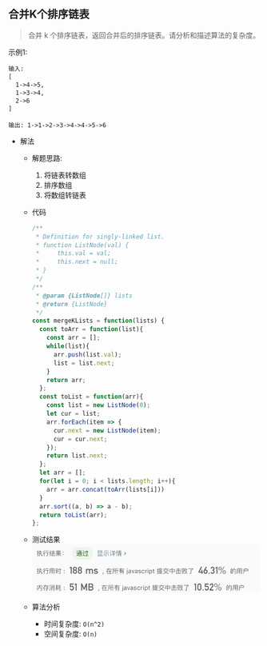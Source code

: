 ## 合并K个排序链表

> 合并 k 个排序链表，返回合并后的排序链表。请分析和描述算法的复杂度。

示例1:
```text
输入:
[
  1->4->5,
  1->3->4,
  2->6
]

输出: 1->1->2->3->4->4->5->6
```

- 解法
  - 解题思路:
    1. 将链表转数组
    2. 排序数组
    3. 将数组转链表
    
  - 代码
    ```javascript
    /**
     * Definition for singly-linked list.
     * function ListNode(val) {
     *     this.val = val;
     *     this.next = null;
     * }
     */
    /**
     * @param {ListNode[]} lists
     * @return {ListNode}
     */
    const mergeKLists = function(lists) {
      const toArr = function(list){
        const arr = [];
        while(list){
          arr.push(list.val);
          list = list.next;
        }
        return arr;
      };
      const toList = function(arr){
        const list = new ListNode(0);
        let cur = list;
        arr.forEach(item => {
          cur.next = new ListNode(item);
          cur = cur.next;
        });
        return list.next;
      };
      let arr = [];
      for(let i = 0; i < lists.length; i++){
        arr = arr.concat(toArr(lists[i]))
      }
      arr.sort((a, b) => a - b);
      return toList(arr);
    };
    ```
    
  - 测试结果
  ![](result23-1.jpg)
  
  - 算法分析
    - 时间复杂度: `O(n^2)`
    - 空间复杂度: `O(n)`